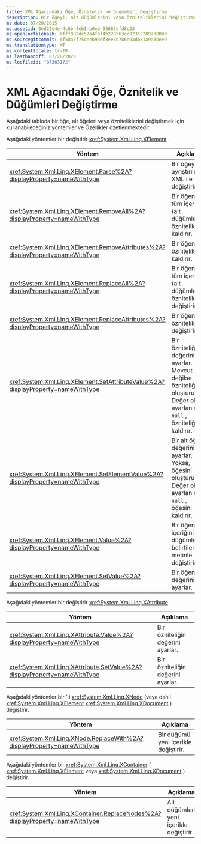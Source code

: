 ```yaml
---
title: XML Ağacındaki Öğe, Öznitelik ve Düğümleri Değiştirme
description: Bir öğeyi, alt düğümlerini veya özniteliklerini değiştirmek için kullanabileceğiniz yöntemler ve özellikler hakkında bilgi edinin.
ms.date: 07/20/2015
ms.assetid: 0ed22e4e-4c6b-4eb1-b0eb-06685efd8c33
ms.openlocfilehash: bfff882dc57a4f6f4b228563ac923122097d88d0
ms.sourcegitcommit: 6f58a5f75ceeb936f8ee5b786e9adb81a9a3bee9
ms.translationtype: MT
ms.contentlocale: tr-TR
ms.lasthandoff: 07/28/2020
ms.locfileid: "87303172"
---
```

# <a name="modifying-elements-attributes-and-nodes-in-an-xml-tree"></a>XML Ağacındaki Öğe, Öznitelik ve Düğümleri Değiştirme
Aşağıdaki tabloda bir öğe, alt öğeleri veya özniteliklerini değiştirmek için kullanabileceğiniz yöntemler ve Özellikler özetlenmektedir.  
  
 Aşağıdaki yöntemler bir değiştirir <xref:System.Xml.Linq.XElement> .  
  
|Yöntem|Açıklama|  
|------------|-----------------|  
|<xref:System.Xml.Linq.XElement.Parse%2A?displayProperty=nameWithType>|Bir öğeyi ayrıştırılmış XML ile değiştirir.|  
|<xref:System.Xml.Linq.XElement.RemoveAll%2A?displayProperty=nameWithType>|Bir öğenin tüm içeriğini (alt düğümleri ve öznitelikleri) kaldırır.|  
|<xref:System.Xml.Linq.XElement.RemoveAttributes%2A?displayProperty=nameWithType>|Bir öğenin özniteliklerini kaldırır.|  
|<xref:System.Xml.Linq.XElement.ReplaceAll%2A?displayProperty=nameWithType>|Bir öğenin tüm içeriğini (alt düğümleri ve öznitelikleri) değiştirir.|  
|<xref:System.Xml.Linq.XElement.ReplaceAttributes%2A?displayProperty=nameWithType>|Bir öğenin özniteliklerini değiştirir.|  
|<xref:System.Xml.Linq.XElement.SetAttributeValue%2A?displayProperty=nameWithType>|Bir özniteliğin değerini ayarlar. Mevcut değilse özniteliği oluşturur. Değer olarak ayarlanırsa `null` , özniteliğini kaldırır.|  
|<xref:System.Xml.Linq.XElement.SetElementValue%2A?displayProperty=nameWithType>|Bir alt öğenin değerini ayarlar. Yoksa, öğesini oluşturur. Değer olarak ayarlanırsa `null` , öğesini kaldırır.|  
|<xref:System.Xml.Linq.XElement.Value%2A?displayProperty=nameWithType>|Bir öğenin içeriğini (alt düğümleri) belirtilen metinle değiştirir.|  
|<xref:System.Xml.Linq.XElement.SetValue%2A?displayProperty=nameWithType>|Bir öğenin değerini ayarlar.|  
  
 Aşağıdaki yöntemler bir değiştirir <xref:System.Xml.Linq.XAttribute> .  
  
|Yöntem|Açıklama|  
|------------|-----------------|  
|<xref:System.Xml.Linq.XAttribute.Value%2A?displayProperty=nameWithType>|Bir özniteliğin değerini ayarlar.|  
|<xref:System.Xml.Linq.XAttribute.SetValue%2A?displayProperty=nameWithType>|Bir özniteliğin değerini ayarlar.|  
  
 Aşağıdaki yöntemler bir ' i <xref:System.Xml.Linq.XNode> (veya dahil <xref:System.Xml.Linq.XElement> <xref:System.Xml.Linq.XDocument> ) değiştirir.  
  
|Yöntem|Açıklama|  
|------------|-----------------|  
|<xref:System.Xml.Linq.XNode.ReplaceWith%2A?displayProperty=nameWithType>|Bir düğümü yeni içerikle değiştirir.|  
  
 Aşağıdaki yöntemler bir <xref:System.Xml.Linq.XContainer> ( <xref:System.Xml.Linq.XElement> veya <xref:System.Xml.Linq.XDocument> ) değiştirir.  
  
|Yöntem|Açıklama|  
|------------|-----------------|  
|<xref:System.Xml.Linq.XContainer.ReplaceNodes%2A?displayProperty=nameWithType>|Alt düğümleri yeni içerikle değiştirir.|  
